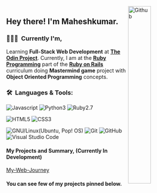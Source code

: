 <img width="35%" align="right" alt="Github" src="https://user-images.githubusercontent.com/48678280/88862734-4903af80-d201-11ea-968b-9c939d88a37c.gif" />

<h2> Hey there! I'm Maheshkumar.</h2>

<h3> 👨🏻‍💻 &nbsp;Currently I'm, </h3>

Learning **Full-Stack Web Development** at **[The Odin Project](https://theodinproject.com)**.
Currently, I am at the **[Ruby Programming](https://www.theodinproject.com/paths/full-stack-ruby-on-rails/courses/ruby-programming)** part of the **[Ruby on Rails](https://www.theodinproject.com/paths/full-stack-ruby-on-rails)** curriculum doing **Mastermind game** project with **Object Oriented Programming** concepts.


<!-- <h3> 🛠 &nbsp;Tech Stack:</h3> -->
<h3> 🛠 &nbsp;Languages & Tools:</h3>
<!-- <h4>I have basic knowledge and experience with the following, </h4> -->

  ![Javascript](https://img.shields.io/badge/-Javascript-333333?style=flat&logo=javascript)
  ![Python3](https://img.shields.io/badge/-Python-333333?style=flat&logo=python)
  ![Ruby2.7](https://img.shields.io/badge/-Ruby-333333?style=flat&logo=ruby&logoColor=ff0000)
  
<!-- <h4>I have intermediate knowledge and experience with the following, </h4> -->

  ![HTML5](https://img.shields.io/badge/-HTML5-333333?style=flat&logo=HTML5)
  ![CSS3](https://img.shields.io/badge/-CSS3-333333?style=flat&logo=CSS3&logoColor=007ACC)
  
<!-- <h4>Tools I use regularly,</h4> -->

  ![GNU/Linux(Ubuntu, Pop! OS)](https://img.shields.io/badge/-Ubuntu-333333?style=flat&logo=ubuntu)
  ![Git](https://img.shields.io/badge/-Git-333333?style=flat&logo=git)
  ![GitHub](https://img.shields.io/badge/-GitHub-333333?style=flat&logo=github)
  ![Visual Studio Code](https://img.shields.io/badge/-Visual%20Studio%20Code-333333?style=flat&logo=visual-studio-code&logoColor=007ACC)
    
<h4>My Projects and Summary, (Currently In Development)</h4>

  [My-Web-Journey](https://my-web-journey.netlify.app/)
  
 <h4>You can see few of my projects pinned below.</h4>

 
 
 
 
 
 
 
 
 
 
 
 
 
 
 
 
<!-- [![Matrix SVG](https://raw.githubusercontent.com/rodrigograca31/rodrigograca31/master/matrix.svg)](https://www.youtube.com/watch?v=SDkAGkd4NLc)  -->
<!-- <h3>Visit Count From 29 Apr 2021 7.40 pm IST<h3> -->
<!-- ![Visitor Count](https://profile-counter.glitch.me/maheshkumar-novice/count.svg) --> 
<!-- - 🤔 &nbsp; Learning **Full-stack web development** part-time via [The Odin Project](https://theodinproject.com). -->
<!-- - 🎓 &nbsp; Studying **Information Technology** as a full-time College Student. -->
<!-- - 🌱 &nbsp; Learning more about **Linux** and various Web concepts. -->

<!--   ![C++](https://img.shields.io/badge/-C%2B%2B-333333?style=flat&logo=c%2B%2B&logoColor=0000ff) -->
<!--   ![GitHub](https://img.shields.io/badge/-GitHub-333333?style=flat&logo=github) -->
<!--   ![GNU/Linux](https://img.shields.io/badge/-GNU/Linux-333333?style=flat&logo=Linux) -->
<!--   ![Atom](https://img.shields.io/badge/-Atom-333333?style=flat&logo=atom&logoColor=00ff00) -->
  
<!--   <img align="right" height="270px" alt="GIF" src="https://i.pinimg.com/originals/e4/26/70/e426702edf874b181aced1e2fa5c6cde.gif" /> -->
<!-- <h3>My Projects:</h3>

<h4>freeCodeCamp Projects:</h4>

<ul>
  <li><a href="https://github.com/Maheshkumar-novice/fcc-TributePage">Tribute Page</a></li>
  <li><a href="https://github.com/Maheshkumar-novice/fcc-SurveyForm">Survey Form</a></li>
  <li><a href="https://github.com/Maheshkumar-novice/fcc-ProductLanding">Product Landing</a></li>
  <li><a href="https://github.com/Maheshkumar-novice/fcc-TechnicalDocumentation">Technical Documentation</a></li>
  <li><a href="https://github.com/Maheshkumar-novice/fcc-Portfolio">Portfolio</a></li>
</ul>

<h4>The Odin Project Projects:</h4>

<ul>
  <li><a href="https://github.com/Maheshkumar-novice/TOP-google-homepage">Google Homepage</a></li>
  <li><a href="https://github.com/Maheshkumar-novice/TOP-googleSearchResults">Google Search Results Page</a></li>
  <li><a href="https://github.com/Maheshkumar-novice/TOP-RockPaperScissors">Rock Paper Scissors</a></li>
  <li><a href="https://github.com/Maheshkumar-novice/TOP-etch-a-sketch">Etch-A-Sketch</a></li>
  <li><a href="https://github.com/Maheshkumar-novice/TOP-Calculator">Calculator</a></li>
</ul>

<img align='right' src="https://media.giphy.com/media/M9gbBd9nbDrOTu1Mqx/giphy.gif" width="230">

<h4>JS30 Projects: </h4>
<ul>
  <li><a href="https://github.com/Maheshkumar-novice/TOP-drumKit">Drum Kit</a></li>
  <li><a href="https://github.com/Maheshkumar-novice/TOP-Clock">Clock</a></li>
  <li><a href="https://github.com/Maheshkumar-novice/TOP-Variables">Variables</a></li>
  <li><a href="https://github.com/Maheshkumar-novice/TOP-dancingFlexImages">Dancing Flex Images</a></li>
  <li><a href="https://github.com/Maheshkumar-novice/TOP-CanvasFun">Canvas Fun</a></li>
  <li><a href="https://github.com/Maheshkumar-novice/TOP-HoldShiftAndCheck">Hold Shift And Check CheckBoxes</a></li>
  <li><a href="https://github.com/Maheshkumar-novice/TOP-CustomVideoPlayer">Custom Video Player</a></li>
  <li><a href="https://github.com/Maheshkumar-novice/TOP-KonamiCode">Konami Code</a></li>
  <li><a href="https://github.com/Maheshkumar-novice/TOP-SlideInOnScroll">Slide In On Scroll</a></li>
  <li><a href="https://github.com/Maheshkumar-novice/TOP-localStorage_eventDelegation">LocalStorage and Event Delegation</a></li>
  <li><a href="https://github.com/Maheshkumar-novice/TOP-movingTextShadow">Moving Text Shadow</a></li>
  <li><a href="https://github.com/Maheshkumar-novice/TOP-sortWithoutArticles">Sort Without Articles</a></li>
  <li><a href="https://github.com/Maheshkumar-novice/TOP-WebCamFun">WebCam Fun</a></li>
  <li><a href="https://github.com/Maheshkumar-novice/TOP-SpeechRecognition">Speech Recognition</a></li>
  <li><a href="https://github.com/Maheshkumar-novice/TOP-FollowAlongLinkHighlighter">Follow Along Link Highlighter</a></li>
  <li><a href="https://github.com/Maheshkumar-novice/TOP-SpeechSynthesis">Speech Synthesis</a></li>
  <li><a href="https://github.com/Maheshkumar-novice/TOP-StickyNav">Sticky Nav</a></li>
  <li><a href="https://github.com/Maheshkumar-novice/TOP-dropdown">Dropdown</a></li>
  <li><a href="https://github.com/Maheshkumar-novice/TOP-ClickandScroll">Click and Scroll</a></li>
  <li><a href="https://github.com/Maheshkumar-novice/TOP-videoSpeedController">Video Speed Controller</a></li>
  <li><a href="https://github.com/Maheshkumar-novice/TOP-Ajax">Ajax</a></li>
  <li><a href="https://github.com/Maheshkumar-novice/TOP-countdownTimer">Timer</a></li>
  <li><a href="https://github.com/Maheshkumar-novice/TOP-WhacAMole">Whac A Mole</a></li>
 </ul>
 
<h4>StyleStage Showcase Project: </h4>
<ul>
   <li><a href="https://github.com/Maheshkumar-novice/my-style-stage">Solid State</a></li>
 </ul>

<h4>Other Projects:</h4>

<ul>
  <li><a href="https://github.com/Maheshkumar-novice/Loruki">Loruki - Traversy Media (Youtube)</a></li>
  <li><a href="https://github.com/Maheshkumar-novice/style-conference">Style-Conference - learn.shayhowe.com/</a></li>
  <li><a href="https://github.com/Maheshkumar-novice/NumberGuessingGTK">Shell - Number Guessing</a></li>
  <li><a href="https://github.com/Maheshkumar-novice/Create_New_Repo_Using_API">Github New Repo - using API</a></li>
  <li><a href="https://github.com/Maheshkumar-novice/pythonRegexLearning">Python Regex Projects</a></li>
</ul>
 -->
<!-- <br/> -->

<!-- <img src="https://github-readme-stats.vercel.app/api?username=Maheshkumar-novice&count_private=true&theme=radical&show_icons=TRUE" width="100%" height="200em"> -->
<!-- <img src="https://github-readme-stats.vercel.app/api/top-langs/?username=maheshkumar-novice&theme=radical&layout=compact" width="100%" height="200em"/> -->
<!-- <img src="http://github-readme-streak-stats.herokuapp.com/?user=Maheshkumar-novice&count_private=true&theme=radical" width="100%" height="200em"/> -->

<!-- <div align="center"> -->
<!--    <img src="https://github-profile-trophy.vercel.app/?username=maheshkumar-novice&theme=flat&no-frame=true&margin-w=30" /> -->
<!-- </div> -->

<!-- <br/> -->



